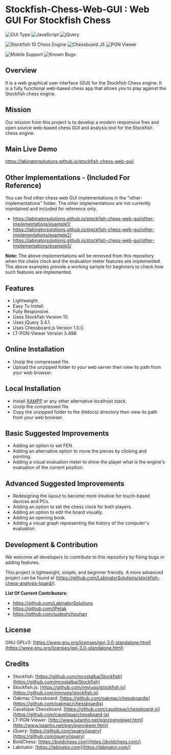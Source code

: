 # Stockfish-Chess-Web-GUI : Web GUI For Stockfish Chess

![GUI Type](https://img.shields.io/badge/Type-Web_GUI-orange)
![JavaScript](https://img.shields.io/badge/Language-JavaScript-yellow)
![jQuery](https://img.shields.io/badge/jQuery-3.4.1-blue)

![Stockfish 10 Chess Engine](https://img.shields.io/badge/Stockfish_Chess_Engine-10-43AC6A)
![Chessboard.JS](https://img.shields.io/badge/Chessboard.JS-1.0.0-brown)
![PGN Viewer](https://img.shields.io/badge/LT_PGN_Viewer-3.498-teal)

![Mobile Support](https://img.shields.io/badge/Touch_Based_Device_Support-Yes-purple)
![Known Bugs](https://img.shields.io/badge/Known_Bugs-0-green)


## Overview

It is a web graphical user interface (GUI) for the Stockfish Chess engine. It is a fully functional web-based chess app that allows you to play against the Stockfish chess engine.


## Mission

Our mission from this project is to develop a modern responsive free and open source web-based chess GUI and analysis tool for the Stockfish chess engine.


## Main Live Demo

https://labinatorsolutions.github.io/stockfish-chess-web-gui/


## Other Implementations - (Included For Reference)

You can find other chess web GUI implementations in the "other-implementations" folder. The other implementations are not currently maintained and included for reference only.

- https://labinatorsolutions.github.io/stockfish-chess-web-gui/other-implementations/example1/
- https://labinatorsolutions.github.io/stockfish-chess-web-gui/other-implementations/example2/
- https://labinatorsolutions.github.io/stockfish-chess-web-gui/other-implementations/example3/

**Note:** The above implementations will be removed from this repository when the chess clock and the evaluation meter features are implemented. The above examples provide a working sample for beginners to check how such features are implemented.


## Features

- Lightweight.
- Easy To Install.
- Fully Responsive.
- Uses Stockfish Version 10.
- Uses jQuery 3.4.1.
- Uses Chessboard.js Version 1.0.0.
- LT-PGN-Viewer Version 3.498.


## Online Installation

- Unzip the compressed file.
- Upload the unzipped folder to your web server then view its path from your web browser.


## Local Installation

- Install [XAMPP](https://www.apachefriends.org/index.html) or any other alternative localhost stack.
- Unzip the compressed file.
- Copy the unzipped folder to the (htdocs) directory then view its path from your web browser.


## Basic Suggested Improvements

- Adding an option to set FEN.
- Adding an alternative option to move the pieces by clicking and pointing.
- Adding a visual evaluation meter to show the player what is the engine's evaluation of the current position.


## Advanced Suggested Improvements

- Redesigning the layout to become more intuitive for touch-based devices and PCs.
- Adding an option to set the chess clock for both players.
- Adding an option to edit the board visually.
- Adding an opening book.
- Adding a visual graph representing the history of the computer's evaluation.


## Development & Contribution

We welcome all developers to contribute to this repository by fixing bugs or adding features.

This project is lightweight, simple, and beginner friendly. A more advanced project can be found at (https://github.com/LabinatorSolutions/stockfish-chess-analysis-board/).

**List Of Current Contributors:**
- https://github.com/LabinatorSolutions
- https://github.com/IPetak
- https://github.com/sudeshchouhan


## License

GNU GPLv3: [https://www.gnu.org/licenses/gpl-3.0-standalone.html](https://www.gnu.org/licenses/gpl-3.0-standalone.html)


## Credits

- Stockfish: [https://github.com/mcostalba/Stockfish](https://github.com/mcostalba/Stockfish)
- Stockfish.js: [https://github.com/nmrugg/stockfish.js](https://github.com/nmrugg/stockfish.js)
- Oakmac Chessboard: [https://github.com/oakmac/chessboardjs](https://github.com/oakmac/chessboardjs)
- Caustique Chessboard: [https://github.com/caustique/chessboard-js](https://github.com/caustique/chessboard-js)
- LT-PGN-Viewer: [http://www.lutanho.net/pgn/pgnviewer.html](http://www.lutanho.net/pgn/pgnviewer.html)
- jQuery: [https://github.com/jquery/jquery](https://github.com/jquery/jquery)
- BoldChess: [https://boldchess.com](https://boldchess.com/)
- Labinator: [https://labinator.com](https://labinator.com/)
